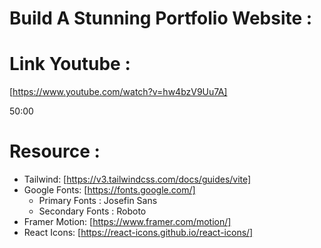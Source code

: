 # Build A Stunning Portfolio Website :

# Link Youtube :

[https://www.youtube.com/watch?v=hw4bzV9Uu7A]

50:00

# Resource :

- Tailwind: [https://v3.tailwindcss.com/docs/guides/vite]
- Google Fonts: [https://fonts.google.com/]
  - Primary Fonts : Josefin Sans
  - Secondary Fonts : Roboto
- Framer Motion: [https://www.framer.com/motion/]
- React Icons: [https://react-icons.github.io/react-icons/]
